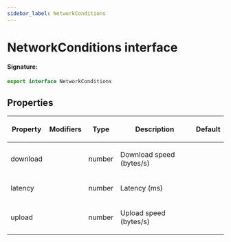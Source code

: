 ```yaml
---
sidebar_label: NetworkConditions
---
```


# NetworkConditions interface

#### Signature:

```typescript
export interface NetworkConditions
```

## Properties

<table><thead><tr><th>

Property

</th><th>

Modifiers

</th><th>

Type

</th><th>

Description

</th><th>

Default

</th></tr></thead>
<tbody><tr><td>

<p id="download">download</p>

</td><td>

</td><td>

number

</td><td>

Download speed (bytes/s)

</td><td>

</td></tr>
<tr><td>

<p id="latency">latency</p>

</td><td>

</td><td>

number

</td><td>

Latency (ms)

</td><td>

</td></tr>
<tr><td>

<p id="upload">upload</p>

</td><td>

</td><td>

number

</td><td>

Upload speed (bytes/s)

</td><td>

</td></tr>
</tbody></table>
